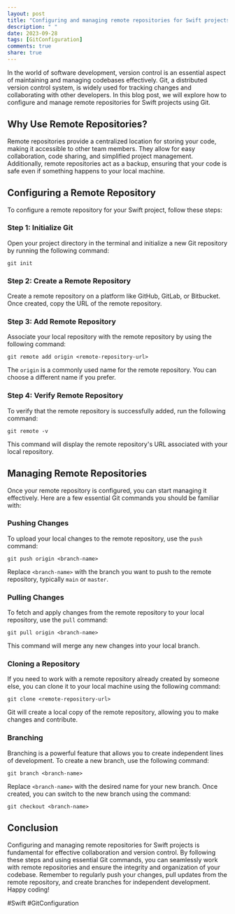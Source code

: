 ```yaml
---
layout: post
title: "Configuring and managing remote repositories for Swift projects"
description: " "
date: 2023-09-28
tags: [GitConfiguration]
comments: true
share: true
---
```


In the world of software development, version control is an essential aspect of maintaining and managing codebases effectively. Git, a distributed version control system, is widely used for tracking changes and collaborating with other developers. In this blog post, we will explore how to configure and manage remote repositories for Swift projects using Git.

## Why Use Remote Repositories?

Remote repositories provide a centralized location for storing your code, making it accessible to other team members. They allow for easy collaboration, code sharing, and simplified project management. Additionally, remote repositories act as a backup, ensuring that your code is safe even if something happens to your local machine.

## Configuring a Remote Repository

To configure a remote repository for your Swift project, follow these steps:

### Step 1: Initialize Git

Open your project directory in the terminal and initialize a new Git repository by running the following command:

```shell
git init
```

### Step 2: Create a Remote Repository

Create a remote repository on a platform like GitHub, GitLab, or Bitbucket. Once created, copy the URL of the remote repository.

### Step 3: Add Remote Repository

Associate your local repository with the remote repository by using the following command:

```shell
git remote add origin <remote-repository-url>
```

The `origin` is a commonly used name for the remote repository. You can choose a different name if you prefer.

### Step 4: Verify Remote Repository

To verify that the remote repository is successfully added, run the following command:

```shell
git remote -v
```

This command will display the remote repository's URL associated with your local repository.

## Managing Remote Repositories

Once your remote repository is configured, you can start managing it effectively. Here are a few essential Git commands you should be familiar with:

### Pushing Changes

To upload your local changes to the remote repository, use the `push` command:

```shell
git push origin <branch-name>
```

Replace `<branch-name>` with the branch you want to push to the remote repository, typically `main` or `master`.

### Pulling Changes

To fetch and apply changes from the remote repository to your local repository, use the `pull` command:

```shell
git pull origin <branch-name>
```

This command will merge any new changes into your local branch.

### Cloning a Repository

If you need to work with a remote repository already created by someone else, you can clone it to your local machine using the following command:

```shell
git clone <remote-repository-url>
```

Git will create a local copy of the remote repository, allowing you to make changes and contribute.

### Branching

Branching is a powerful feature that allows you to create independent lines of development. To create a new branch, use the following command:

```shell
git branch <branch-name>
```

Replace `<branch-name>` with the desired name for your new branch. Once created, you can switch to the new branch using the command:

```shell
git checkout <branch-name>
```

## Conclusion

Configuring and managing remote repositories for Swift projects is fundamental for effective collaboration and version control. By following these steps and using essential Git commands, you can seamlessly work with remote repositories and ensure the integrity and organization of your codebase. Remember to regularly push your changes, pull updates from the remote repository, and create branches for independent development. Happy coding!

#Swift #GitConfiguration